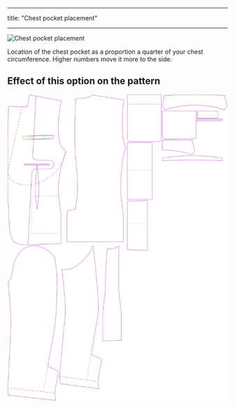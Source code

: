 ***

title: "Chest pocket placement"

***

![Chest pocket placement](chestpocketplacement.svg)

Location of the chest pocket as a proportion a quarter of your chest circumference. Higher numbers move it more to the side.

## Effect of this option on the pattern

![This image shows the effect of this option by superimposing several variants that have a different value for this option](jaeger_chestpocketplacement_sample.svg "Effect of this option on the pattern")
